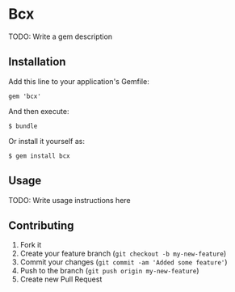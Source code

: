 # Bcx

TODO: Write a gem description

## Installation

Add this line to your application's Gemfile:

    gem 'bcx'

And then execute:

    $ bundle

Or install it yourself as:

    $ gem install bcx

## Usage

TODO: Write usage instructions here

## Contributing

1. Fork it
2. Create your feature branch (`git checkout -b my-new-feature`)
3. Commit your changes (`git commit -am 'Added some feature'`)
4. Push to the branch (`git push origin my-new-feature`)
5. Create new Pull Request
